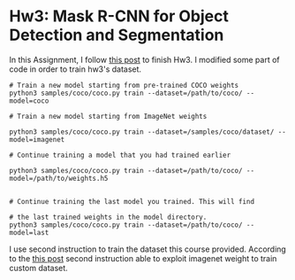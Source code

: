 # Hw3: Mask R-CNN for Object Detection and Segmentation


In this Assignment, I follow [this post](https://github.com/matterport/Mask_RCNN?fbclid=IwAR2LkSVtpX0zl_WczTFgjdWAbzfftV1qrwAo8V8BQTwoeb8KDgs3rw3dUeE) to finish Hw3. I modified some part of code in order to train hw3's dataset.


```
# Train a new model starting from pre-trained COCO weights
python3 samples/coco/coco.py train --dataset=/path/to/coco/ --model=coco

# Train a new model starting from ImageNet weights

python3 samples/coco/coco.py train --dataset=/samples/coco/dataset/ --model=imagenet

# Continue training a model that you had trained earlier

python3 samples/coco/coco.py train --dataset=/path/to/coco/ --model=/path/to/weights.h5


# Continue training the last model you trained. This will find

# the last trained weights in the model directory.
python3 samples/coco/coco.py train --dataset=/path/to/coco/ --model=last
```

I use second instruction to train the dataset this course provided. According to the [this post](https://github.com/matterport/Mask_RCNN?fbclid=IwAR2LkSVtpX0zl_WczTFgjdWAbzfftV1qrwAo8V8BQTwoeb8KDgs3rw3dUeE) second instruction able to exploit imagenet weight to train custom dataset.
